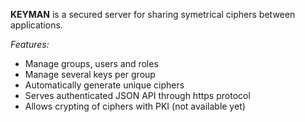 **KEYMAN** is a secured server for sharing symetrical ciphers between applications.

*Features:*

* Manage groups, users and roles
* Manage several keys per group
* Automatically generate unique ciphers
* Serves authenticated JSON API through https protocol
* Allows crypting of ciphers with PKI (not available yet)